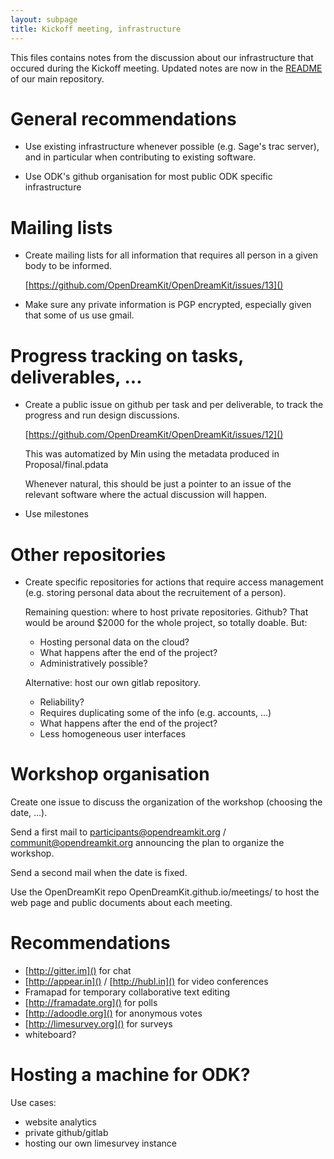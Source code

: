 ```yaml
---
layout: subpage
title: Kickoff meeting, infrastructure
---
```


This files contains notes from the discussion about our infrastructure
that occured during the Kickoff meeting. Updated notes are now in the
[README](https://github.com/OpenDreamKit/OpenDreamKit) of our main
repository.

# General recommendations

- Use existing infrastructure whenever possible (e.g. Sage's trac
  server), and in particular when contributing to existing software.

- Use ODK's github organisation for most public ODK specific
  infrastructure

# Mailing lists

- Create mailing lists for all information that requires all person in
  a given body to be informed.

  [https://github.com/OpenDreamKit/OpenDreamKit/issues/13]()

- Make sure any private information is PGP encrypted, especially given
  that some of us use gmail.

# Progress tracking on tasks, deliverables, ...

- Create a public issue on github per task and per deliverable, to
  track the progress and run design discussions.

  [https://github.com/OpenDreamKit/OpenDreamKit/issues/12]()

  This was automatized by Min using the metadata produced in
  Proposal/final.pdata

  Whenever natural, this should be just a pointer to an issue of the
  relevant software where the actual discussion will happen.

- Use milestones

# Other repositories

- Create specific repositories for actions that require access
  management (e.g. storing personal data about the recruitement of a person).

  Remaining question: where to host private repositories. Github?
  That would be around $2000 for the whole project, so totally
  doable. But:

  - Hosting personal data on the cloud?
  - What happens after the end of the project?
  - Administratively possible?

  Alternative: host our own gitlab repository.

  - Reliability?
  - Requires duplicating some of the info (e.g. accounts, ...)
  - What happens after the end of the project?
  - Less homogeneous user interfaces

# Workshop organisation

Create one issue to discuss the organization of the workshop (choosing
the date, ...).

Send a first mail to participants@opendreamkit.org /
communit@opendreamkit.org announcing the plan to organize the
workshop.

Send a second mail when the date is fixed.

Use the OpenDreamKit repo OpenDreamKit.github.io/meetings/<date> to
host the web page and public documents about each meeting.

# Recommendations

- [http://gitter.im]() for chat
- [http://appear.in]() / [http://hubl.in]() for video conferences
- Framapad for temporary collaborative text editing
- [http://framadate.org]() for polls
- [http://adoodle.org]() for anonymous votes
- [http://limesurvey.org]() for surveys
- whiteboard?

# Hosting a machine for ODK?

Use cases:

- website analytics
- private github/gitlab
- hosting our own limesurvey instance
